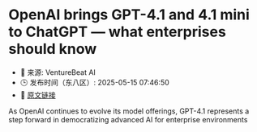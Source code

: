 # OpenAI brings GPT-4.1 and 4.1 mini to ChatGPT — what enterprises should know
- 📅 来源: VentureBeat AI
- 🕒 发布时间（东八区）: 2025-05-15 07:46:50
- 🔗 [原文链接](https://venturebeat.com/ai/openai-brings-gpt-4-1-and-4-1-mini-to-chatgpt-what-enterprises-should-know/)

As OpenAI continues to evolve its model offerings, GPT-4.1 represents a step forward in democratizing advanced AI for enterprise environments